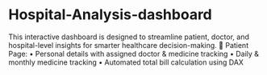 # Hospital-Analysis-dashboard
This interactive dashboard is designed to streamline patient, doctor, and hospital-level insights for smarter healthcare decision-making.  🔹 Patient Page: • Personal details with assigned doctor &amp; medicine tracking • Daily &amp; monthly medicine tracking • Automated total bill calculation using DAX  
